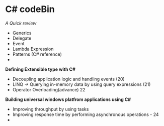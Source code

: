 # C# codeBin 
*A Quick review*
- Generics
- Delegate
- Event
- Lambda Expression
- Patterns (C# reference)
- 
**Defining Extensible type with C#**
- Decoupling application logic and handling events (20)
- LINQ -> Querying in-memory data by using query expressions (21)
- Operator Overloading(advance) 22

**Building universal windows platfrom applications using C#**
- Improving throughput by using tasks
- Improving response time by performing asynchronous operations - 24
- 


